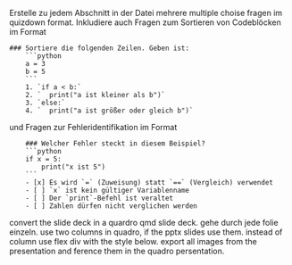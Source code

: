 Erstelle zu jedem Abschnitt in der Datei mehrere multiple choise fragen im quizdown format. 
Inkludiere auch Fragen zum Sortieren von Codeblöcken im Format
```
### Sortiere die folgenden Zeilen. Geben ist:
    ```python
    a = 3
    b = 5
    ```
    1. `if a < b:`
    2. `  print("a ist kleiner als b")`
    3. `else:`
    4. `  print("a ist größer oder gleich b")`
```
und Fragen zur Fehleridentifikation im Format
```
    ### Welcher Fehler steckt in diesem Beispiel?
    ```python
    if x = 5:
        print("x ist 5")
    ```
    - [x] Es wird `=` (Zuweisung) statt `==` (Vergleich) verwendet
    - [ ] `x` ist kein gültiger Variablenname
    - [ ] Der `print`-Befehl ist veraltet
    - [ ] Zahlen dürfen nicht verglichen werden
```

convert the slide deck in a quardro qmd slide deck. gehe durch jede folie einzeln. use two columns in quadro, if the pptx slides use them. instead of column use flex div with the style below. export all images from the presentation and ference them in the quadro persentation.